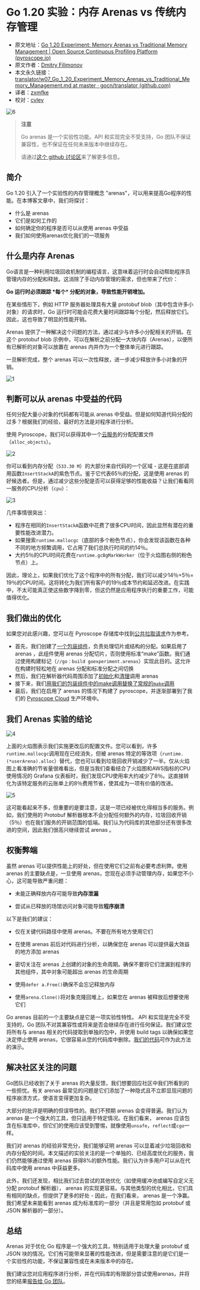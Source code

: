 # Go 1.20 实验：内存 Arenas vs 传统内存管理

- 原文地址：[Go 1.20 Experiment: Memory Arenas vs Traditional Memory Management | Open Source Continuous Profiling Platform (pyroscope.io)](https://pyroscope.io/blog/go-1-20-memory-arenas/)
- 原文作者：[Dmitry Filimonov](https://github.com/petethepig)
- 本文永久链接：[translator/w07_Go_1_20_Experiment_Memory_Arenas_vs_Traditional_Memory_Management.md at master · gocn/translator (github.com)](https://github.com/gocn/translator/blob/master/2023/w07_Go_1_20_Experiment_Memory_Arenas_vs_Traditional_Memory_Management.md)
- 译者：[zxmfke](https://github.com/zxmfke)
- 校对：[cvley](https://github.com/cvley)

![6](../static\images\2023\w07-Go-1-20-Experiment-Memory-Arenas-vs-Traditional-Memory-Management\6.png)

> **注意**
>
> Go arenas 是一个实验性功能。API 和实现完全不受支持，Go 团队不保证兼容性，也不保证在任何未来版本中继续存在。
>
> 请通过[这个 github 讨论区](https://github.com/golang/go/issues/51317#issuecomment-1385623024)来了解更多信息。

## 简介

Go 1.20 引入了一个实验性的内存管理概念 "arenas"，可以用来提高Go程序的性能。在本博客文章中，我们将探讨：

- 什么是 arenas
- 它们是如何工作的
- 如何确定你的程序是否可以从使用 arenas 中受益
- 我们如何使用arenas优化我们的一项服务

## 什么是内存 Arenas

Go语言是一种利用垃圾回收机制的编程语言，这意味着运行时会自动帮助程序员管理内存的分配和释放。这消除了手动内存管理的需求，但也带来了代价：

**Go 运行时必须跟踪 \*每个\* 分配的对象，导致性能开销增加。**

在某些情形下，例如 HTTP 服务器处理具有大量 protobuf blob（其中包含许多小对象）的请求时，Go 运行时可能会花费大量时间跟踪每个分配，然后释放它们。因此，这也导致了明显的性能开销。

Arenas 提供了一种解决这个问题的方法，通过减少与许多小分配相关的开销。在这个 protobuf blob 示例中，可以在解析之前分配一大块内存（Arenas），以便所有已解析的对象可以放置在  arenas 内并作为一个整体单元进行跟踪。

一旦解析完成，整个  arenas 可以一次性释放，进一步减少释放许多小对象的开销。

![1](../static\images\2023\w07-Go-1-20-Experiment-Memory-Arenas-vs-Traditional-Memory-Management\1.png)

## 判断可以从  arenas 中受益的代码

任何分配大量小对象的代码都有可能从  arenas 中受益。但是如何知道代码分配的过多？根据我们的经验，最好的方法是对程序进行分析。

使用 Pyroscope，我们可以获得其中一个[云服务](https://pyroscope.io/pricing/)的分配配置文件（`alloc_objects`）。

![2](../static\images\2023\w07-Go-1-20-Experiment-Memory-Arenas-vs-Traditional-Memory-Management\2.png)

你可以看到内存分配（`533.30 M`）的大部分来自代码的一个区域 - 这是在底部调用函数`InsertStackA`的紫色节点。鉴于它代表65％的分配，这是使用  arenas 的好候选者。但是，通过减少这些分配是否可以获得足够的性能收益？让我们看看同一服务的CPU分析（`cpu`）：

![3](../static\images\2023\w07-Go-1-20-Experiment-Memory-Arenas-vs-Traditional-Memory-Management\3.png)

几件事情很突出：

- 程序在相同的`InsertStackA`函数中花费了很多CPU时间，因此显然有潜在的重要性能改进潜力。
- 如果搜索`runtime.mallocgc`（底部的多个粉色节点），你会发现该函数在各种不同的地方频繁调用，它占用了我们总执行时间的约14％。
- 大约5％的CPU时间花费在`runtime.gcBgMarkWorker`（位于火焰图右侧的粉色节点）上。

因此，理论上，如果我们优化了这个程序中的所有分配，我们可以减少14％+5％= 19％的CPU时间。这将转化为我们所有客户的19％成本节约和延迟改进。在实践中，不太可能真正使这些数字降到零，但这仍然是应用程序执行的重要工作，可能值得优化。

## 我们做出的优化

如果您对此感兴趣，您可以在 Pyroscope 存储库中找到[公共拉取请求](https://github.com/pyroscope-io/pyroscope/pull/1804)作为参考。

- 首先，我们创建了[一个包装组件](https://github.com/pyroscope-io/pyroscope/pull/1804/files#diff-70ab4bbe796a97ad1a47d7970504296eff36b5307527ae2806d2b50f94f83a45)，负责处理切片或结构的分配。如果启用了  arenas ，此组件使用  arenas 分配切片，否则使用标准“make”函数。我们通过使用构建标记（`//go：build goexperiment.arenas`）实现此目的。这允许在构建时轻松地在  arenas 分配和标准分配之间切换
- 然后，我们在解析器代码周围添加了[初始化](https://github.com/pyroscope-io/pyroscope/pull/1804/files#diff-32bf8c53a15c8a5f7eb424b21c8502dc4905ec3caa28fac50f64277361ae746fR417)和[清理](https://github.com/pyroscope-io/pyroscope/pull/1804/files#diff-34edf37e55842273380ee6cb31c9245f31ed25aa6d7898b0f2c25145f17d8ea0R170)调用  arenas 
- 接下来，我们[用我们的包装组件中的make调用替换了常规的`make`调用](https://github.com/pyroscope-io/pyroscope/pull/1804/files#diff-abe15b6d3634170650f86bb7283aa15265de2197cffa969deda2dd5b26fcecd9R89-R92)
- 最后，我们在启用了 arenas 的情况下构建了 pyroscope，并逐渐部署到了我们的 [Pyroscope Cloud](https://pyroscope.io/pricing) 生产环境中。

## 我们 Arenas 实验的结论

![4](../static\images\2023\w07-Go-1-20-Experiment-Memory-Arenas-vs-Traditional-Memory-Management\4.png)

上面的火焰图表示我们实施更改后的配置文件。您可以看到，许多`runtime.mallocgc`调用现在已经消失，但被  arenas 特定的等效项（`runtime.(*userArena).alloc`）替代，您也可以看到垃圾回收开销减少了一半。仅从火焰图上看准确的节省量很难看出，但是当我们查看结合了火焰图和AWS指标的CPU使用情况的 Grafana 仪表板时，我们发现CPU使用率大约减少了8％。这直接转化为该特定服务的云账单上的8％费用节省，使其成为一项有价值的改进。

![5](../static\images\2023\w07-Go-1-20-Experiment-Memory-Arenas-vs-Traditional-Memory-Management\5.png)

这可能看起来不多，但重要的是要注意，这是一项已经被优化得相当多的服务。例如，我们使用的 Protobuf 解析器根本不会分配任何额外的内存，垃圾回收开销（5％）也在我们服务的开销范围的低端。我们认为代码库的其他部分还有很多改进的空间，因此我们很高兴继续尝试  arenas 。

## 权衡弊端

虽然 arenas 可以提供性能上的好处，但在使用它们之前有必要考虑利弊。使用 arenas 的主要缺点是，一旦使用 arenas，您现在必须手动管理内存，如果您不小心，这可能导致严重问题：

- 未能正确释放内存可能导致**内存泄漏**

- 尝试从已释放的场馆访问对象可能导致**程序崩溃**

以下是我们的建议：

- 仅在关键代码路径中使用 arenas。不要在所有地方使用它们

- 在使用 arenas 前后对代码进行分析，以确保您在 arenas 可以提供最大效益的地方添加 arenas

- 密切关注在 arenas 上创建的对象的生命周期。确保不要将它们泄漏到程序的其他组件，其中对象可能超出 arenas 的生命周期

- 使用`defer a.Free()`确保不会忘记释放内存

- 使用`arena.Clone()`将对象克隆回堆上，如果您在 arenas 被释放后想要使用它们

Go arenas 目前的一个主要缺点是它是一项实验性特性。 API 和实现是完全不受支持的，Go 团队不对其兼容性或将来是否会继续存在进行任何保证。我们建议您将所有与 arenas 相关的代码提取到单独的包中，并使用 build tags 以确保如果您决定停止使用 arenas，它很容易从您的代码库中删除。[我们的代码](https://github.com/pyroscope-io/pyroscope/pull/1804/files#diff-70ab4bbe796a97ad1a47d7970504296eff36b5307527ae2806d2b50f94f83a45)可作为此方法的演示。

## 解决社区关注的问题

Go团队已经收到了关于  arenas 的大量反馈，我们想要回应社区中我们所看到的一些担忧。有关  arenas 最常见的问题是它们添加了一种隐式且不立即显现问题的程序崩溃方式，使语言变得更加复杂。

大部分的批评是明确的但误导性的。我们不预期  arenas 会变得普遍。我们认为  arenas 是一个强大的工具，但只适用于特定情况。在我们看来，  arenas 应该包含在标准库中，但它们的使用应该受到警惕，就像使用`unsafe`，`reflect`或`cgo`一样。

我们对  arenas 的经验非常充分，我们能够证明  arenas 可以显着减少垃圾回收和内存分配的时间。本文描述的实验关注的是一个单独的、已经高度优化的服务，我们仍然能够通过使用  arenas 获得8%的额外性能。我们认为许多用户可以从在代码库中使用  arenas 中获益更多。

此外，我们还发现，相比我们过去尝试的其他优化（如使用缓冲池或编写自定义无分配 protobuf 解析器），  arenas 的实现更容易。与其他类型的优化相比，它们具有相同的缺点，但提供了更多的好处 - 因此，在我们看来，  arenas 是一个净赢。我们希望未来能看到  arenas 成为标准库的一部分（并且是常用包如 protobuf 或 JSON 解析器的一部分）。

## 总结

Arenas 对于优化 Go 程序是一个强大的工具，特别适用于处理大量 protobuf 或 JSON 块的情况。它们有可能带来显著的性能改进，但是需要注意的是它们是一个实验性的功能，不保证兼容性或在未来版本中的存在。

我们建议您对应用程序进行分析，并在代码库的有限部分尝试使用arenas，并将您的结果[报告给 Go 团队](https://github.com/golang/go/issues/51317)。
